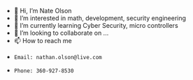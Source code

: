 - 👋 Hi, I’m Nate Olson
- 👀 I’m interested in math, development, security engineering
- 🌱 I’m currently learning Cyber Security, micro controllers
- 💞️ I’m looking to collaborate on ...
- 📫 How to reach me 
-     Email: nathan.olson@live.com
-     Phone: 360-927-8530

<!---
NateOlsonn/NateOlsonn is a ✨ special ✨ repository because its `README.md` (this file) appears on your GitHub profile.
You can click the Preview link to take a look at your changes.
--->
